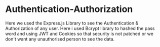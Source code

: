 # Authentication-Authorization
Here we used the Express.js Library to see the Authentication &amp; Authorization of any user. Here i used Bcrypt library to hashed the pass word and using JWT and Cookies so that security is not patched or we don't want any unauthorised person to see the data.
